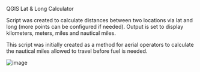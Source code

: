 QGIS Lat & Long Calculator

Script was created to calculate distances between two locations via lat and long (more points can be configured if needed). Output is set to display kilometers, meters, miles and nautical miles. 

This script was initially created as a method for aerial operators to calculate the nautical miles allowed to travel before fuel is needed. 

![image](https://user-images.githubusercontent.com/79226456/188251670-f7af498d-de92-497a-8075-8ce55702c636.png)

